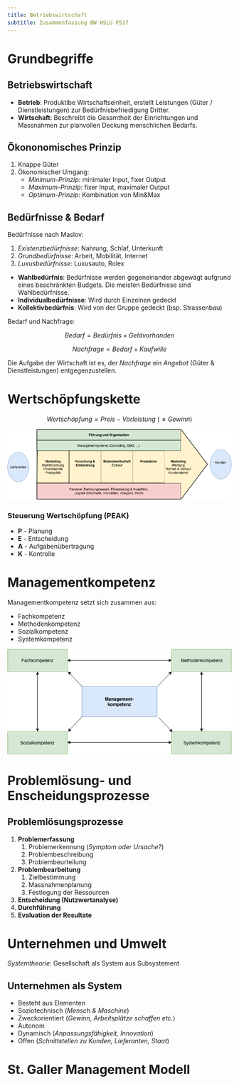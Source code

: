 ```yaml
---
title: Betriebswirtschaft
subtitle: Zusammenfassung BW HSLU FS17
---
```


# Grundbegriffe

## Betriebswirtschaft

* **Betrieb**: Produktibe Wirtschaftseinheit, erstellt Leistungen (Güter / Dienstleistungen) zur Bedürfnisbefriedigung Dritter.
* **Wirtschaft**: Beschreibt die Gesamtheit der Einrichtungen und Massnahmen zur planvollen Deckung menschlichen Bedarfs.

## Ökononomisches Prinzip

1. Knappe Güter
2. Ökonomischer Umgang:
   - _Minimum-Prinzip_: minimaler Input, fixer Output
   - _Maximum-Prinzip_: fixer Input, maximaler Output
   - _Optimum-Prinzip_: Kombination von Min&Max

## Bedürfnisse & Bedarf

Bedürfnisse nach Maslov:

1. _Existenzbedürfnisse_: Nahrung, Schlaf, Unterkunft
2. _Grundbedürfnisse_: Arbeit, Mobilität, Internet
3. _Luxusbedürfnisse_: Luxusauto, Rolex

* **Wahlbedürfnis**: Bedürfnisse werden gegeneinander abgewägt aufgrund eines beschränkten Budgets. Die meisten Bedürfnisse sind Wahlbedürfnisse.
* **Individualbedürfnisse**: Wird durch Einzelnen gedeckt
* **Kollektivbedürfnis**:  Wird von der Gruppe gedeckt (bsp. Strassenbau)

Bedarf und Nachfrage:

$$ Bedarf = Bedürfnis + Geld vorhanden$$

$$Nachfrage = Bedarf + Kaufwille$$

Die Aufgabe der Wirtschaft ist es, der _Nachfrage_ ein _Angebot_ (Güter & Dienstleistungen) entgegenzustellen.

# Wertschöpfungskette

$$ Wertschöpfung = Preis - Vorleistung \ (\ne Gewinn) $$

![Wertschöpfungskette](./img/wertschket.png)

### Steuerung Wertschöpfung (PEAK)

* **P** - Planung
* **E** - Entscheidung
* **A** - Aufgabenübertragung
* **K** - Kontrolle

# Managementkompetenz

Managementkompetenz setzt sich zusammen aus:

* Fachkompetenz
* Methodenkompetenz
* Sozialkompetenz
* Systemkompetenz

![Managementkompetenz](./img/mankomp.png)

# Problemlösung- und Enscheidungsprozesse

## Problemlösungsprozesse

1. **Problemerfassung**
   1. Problemerkennung (_Symptom oder Ursache?_)
   2. Problembeschreibung
   3. Problembeurteilung
2. **Problembearbeitung**
   1. Zielbestimmung
   2. Massnahmenplanung
   3. Festlegung der Ressourcen
3. **Entscheidung (Nutzwertanalyse)**
4. **Durchführung**
5. **Evaluation der Resultate**

# Unternehmen und Umwelt

_Systemtheorie_: Gesellschaft als System aus Subsystement

## Unternehmen als System

- Besteht aus Elementen
- Soziotechnisch (_Mensch & Maschine_)
- Zweckorientiert (_Gewinn, Arbeitsplätze schaffen etc._)
- Autonom
- Dynamisch (_Anpassungsfähigkeit, Innovation_)
- Offen (_Schnittstellen zu Kunden, Lieferanten, Staat_)

# St. Galler Management Modell
